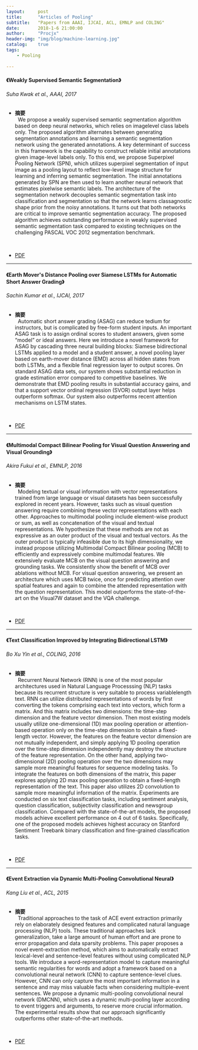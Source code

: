 ```yaml
---
layout:     post
title:      "Articles of Pooling"
subtitle:   "Papers from AAAI, IJCAI, ACL, EMNLP and COLING"
date:       2018-1-6 21:00:00
author:     "Procjx"
header-img: "img/blog/machine-learning.jpg"
catalog:    true
tags:
    - Pooling 
    
---
```


#### 《Weakly Supervised Semantic Segmentation》
###### Suha Kwak et al., AAAI, 2017

- <b>摘要</b><br/>
&nbsp; We propose a weakly supervised semantic segmentation algorithm based on deep neural networks, which relies on imagelevel
class labels only. The proposed algorithm alternates between generating segmentation annotations and learning a semantic segmentation network using the generated annotations. A key determinant of success in this framework is the capability to construct reliable initial annotations given image-level labels only. To this end, we propose Superpixel Pooling Network (SPN), which utilizes superpixel segmentation of input image as a pooling layout to reflect low-level image structure for learning and inferring semantic segmentation. The initial annotations generated by SPN are then used to learn another neural network that estimates pixelwise semantic labels. The architecture of the segmentation network decouples semantic segmentation task into classification and segmentation so that the network learns classagnostic shape prior from the noisy annotations. It turns out that both networks are critical to improve semantic segmentation accuracy. The proposed algorithm achieves outstanding performance in weakly supervised semantic segmentation task compared to existing techniques on the challenging PASCAL VOC 2012 segmentation benchmark.
 <br/>
 
- [PDF](https://aaai.org/ocs/index.php/AAAI/AAAI17/paper/viewFile/14445/14288)

---

#### 《Earth Mover's Distance Pooling over Siamese LSTMs for Automatic Short Answer Grading》
###### Sachin Kumar et al., IJCAI, 2017
- <b>摘要</b><br/>
&nbsp; Automatic short answer grading (ASAG) can reduce tedium for instructors, but is complicated by free-form student inputs. An important ASAG task is to assign ordinal scores to student answers, given some “model” or ideal answers. Here we introduce a novel framework for ASAG by cascading three neural building blocks: Siamese bidirectional LSTMs applied to a model and a student answer, a novel pooling layer based on earth-mover distance (EMD) across all hidden states from both LSTMs, and a flexible final regression layer to output scores. On standard ASAG data sets, our system shows substantial reduction in grade estimation error compared to competitive baselines. We demonstrate that EMD pooling results in substantial accuracy gains, and that a support vector ordinal regression (SVOR) output layer helps outperform softmax. Our system also outperforms recent attention mechanisms on LSTM states. 
 <br/>
 
- [PDF](https://www.ijcai.org/proceedings/2017/0284.pdf)

---

#### 《Multimodal Compact Bilinear Pooling for Visual Question Answering and Visual Grounding》
###### Akira Fukui et al., EMNLP, 2016
- <b>摘要</b><br/>
&nbsp; Modeling textual or visual information with vector representations trained from large language or visual datasets has been successfully explored in recent years. However, tasks such as visual question answering require combining these vector representations with each other. Approaches to multimodal pooling include element-wise product or sum, as well as concatenation of the visual and textual representations. We hypothesize that these methods are not as expressive as an outer product of the visual and textual vectors. As the outer product is typically infeasible due to its high dimensionality, we instead propose utilizing Multimodal Compact Bilinear pooling (MCB) to efficiently and expressively combine multimodal features. We extensively evaluate MCB on the visual question answering and grounding tasks. We consistently show the benefit of MCB over ablations without MCB. For visual question answering, we present an architecture which uses MCB twice, once for predicting attention over spatial features and again to combine the attended representation with the question representation. This model outperforms the state-of-the-art on the Visual7W dataset and the VQA challenge.
 <br/>
 
- [PDF](http://www.aclweb.org/anthology/D16-1044)

---

#### 《Text Classification Improved by Integrating Bidirectional LSTM》
###### Bo Xu Yin et al., COLING, 2016
- <b>摘要</b><br/>
&nbsp; Recurrent Neural Network (RNN) is one of the most popular architectures used in Natural Language Processsing (NLP) tasks because its recurrent structure is very suitable to process variablelength text. RNN can utilize distributed representations of words by first converting the tokens comprising each text into vectors, which form a matrix. And this matrix includes two dimensions: the time-step dimension and the feature vector dimension. Then most existing models usually utilize one-dimensional (1D) max pooling operation or attention-based operation only on the time-step dimension to obtain a fixed-length vector. However, the features on the feature vector dimension are not mutually independent, and simply applying 1D pooling operation over the time-step dimension independently may destroy the structure of the feature representation. On the other hand, applying two-dimensional (2D) pooling operation over the two dimensions may sample more meaningful features for sequence modeling tasks. To integrate the features on both dimensions of the matrix, this paper explores applying 2D max pooling operation to obtain a fixed-length representation of the text. This paper also utilizes 2D convolution to sample more meaningful information of the matrix. Experiments are conducted on six text classification tasks, including sentiment analysis, question classification, subjectivity classification and newsgroup classification. Compared with the state-of-the-art models, the proposed models achieve excellent performance on 4 out of 6 tasks. Specifically, one of the proposed models achieves highest accuracy on Stanford Sentiment Treebank binary classification and fine-grained classification tasks.
 <br/>
 
- [PDF](http://www.aclweb.org/anthology/C16-1329)

---

#### 《Event Extraction via Dynamic Multi-Pooling Convolutional Neural》
###### Kang Liu et al., ACL, 2015
- <b>摘要</b><br/>
&nbsp; Traditional approaches to the task of ACE event extraction primarily rely on elaborately designed features and complicated natural language processing (NLP) tools. These traditional approaches lack generalization, take a large amount of human effort and are prone to error propagation and data sparsity problems. This paper proposes a novel event-extraction method, which aims to automatically extract lexical-level and sentence-level features without using complicated NLP tools. We introduce a word-representation model to capture meaningful semantic regularities for words and adopt a framework based on a convolutional neural network (CNN) to capture sentence-level clues. However, CNN can only capture the most important information in a sentence and may miss valuable facts when considering multiple-event sentences. We propose a dynamic multi-pooling convolutional neural network (DMCNN), which uses a dynamic multi-pooling layer according to event triggers and arguments, to reserve more crucial information. The experimental results show that our approach significantly outperforms other state-of-the-art methods. 
 <br/>
 
- [PDF](http://www.aclweb.org/anthology/P15-1017)
